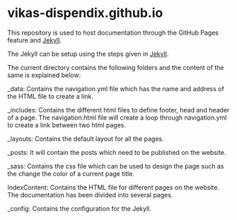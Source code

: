 # vikas-dispendix.github.io
This repository is used to host documentation through the GitHub Pages feature and [Jekyll].

[Jekyll]: https://jekyllrb.com/docs/step-by-step/01-setup/

The Jekyll can be setup using the steps given in [Jekyll].

The current directory contains the following folders and the content of the same is explained below:

_data: Contains the navigation.yml file which has the name and address of the HTML file to create a link.

_includes: Contains the different html files to define footer, head and header of a page. The navigation.html file will create a loop through navigation.yml to create a link between two html pages.

_layouts: Contains the default layout for all the pages.

_posts: It will contain the posts which need to be published on the website.

_sass: Contains the css file which can be used to design the page such as the change the color of a current page title.

IndexContent: Contains the HTML file for different pages on the website. The documentation has been divided into several pages.

_config: Contains the configuration for the Jekyll.







